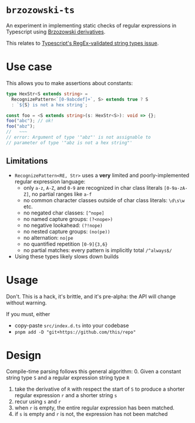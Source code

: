 # `brzozowski-ts`

An experiment in implementing static checks of regular expressions in Typescript using [Brzozowski derivatives][wiki].

This relates to [Typescript's RegEx-validated string types issue][ts-issue].

# Use case

This allows you to make assertions about constants:

```ts
type HexStr<S extends string> =
  RecognizePattern<`[0-9abcdef]+`, S> extends true ? S
  : `${S} is not a hex string`;

const foo = <S extends string>(s: HexStr<S>): void => {};
foo("abc"); // ok!
foo("abz");
//   ~~~
// error: Argument of type '"abz"' is not assignable to
// parameter of type '"abz is not a hex string"'
```

## Limitations

- `RecognizePattern<RE, Str>` uses a **very** limited and poorly-implemented regular expression language:
  - only `a-z`, `A-Z`, and `0-9` are recognized in char class literals `[0-9a-zA-Z]`, no partial ranges like `a-f`
  - no common character classes outside of char class literals: `\d\s\w` etc.
  - no negated char classes: `[^nope]`
  - no named capture groups: `(?<nope>)`
  - no negative lookahead: `(?!nope)`
  - no nested capture groups: `(no(pe))`
  - no alternation: `no|pe`
  - no quantified repetition `[0-9]{3,6}`
  - no partial matches: every pattern is implicitly total `/^always$/`
- Using these types likely slows down builds
<!-- TODO: quantify the cost of compile-time RegExp matching -->

# Usage

Don't. This is a hack, it's brittle, and it's pre-alpha: the API will change without warning.

If you must, either

- copy-paste `src/index.d.ts` into your codebase
- `pnpm add -D "git+https://github.com/this/repo"`

# Design

Compile-time parsing follows this general algorithm: 0. Given a constant string type `S` and a regular expression string type `R`

1. take the derivative of `R` with respect the start of `S` to produce a shorter regular expression `r` and a shorter string `s`
2. recur using `s` and `r`
3. when `r` is empty, the entire regular expression has been matched.
4. if `s` is empty and `r` is not, the expression has not been matched

<!-- links -->

[wiki]: https://en.wikipedia.org/wiki/Brzozowski_derivative
[ts-issue]: https://github.com/microsoft/TypeScript/issues/41160#issuecomment-1503653578
